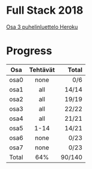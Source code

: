# Full Stack 2018

[Osa 3 puhelinluettelo Heroku](https://osa3-puhelinluettelo.herokuapp.com/)

# Progress


| Osa           | Tehtävät      | Total   |
| ------------- |:-------------:| -------:|
| osa0          | none          | 0/6     |
| osa1          | all           | 14/14   |
| osa2          | all           | 19/19   |
| osa3          | all           | 22/22   |
| osa4          | all           | 21/21   |
| osa5          | 1-14          | 14/21   |
| osa6          | none          | 0/23    |
| osa7          | none          | 0/23    |
| Total         | 64%           | 90/140    |
